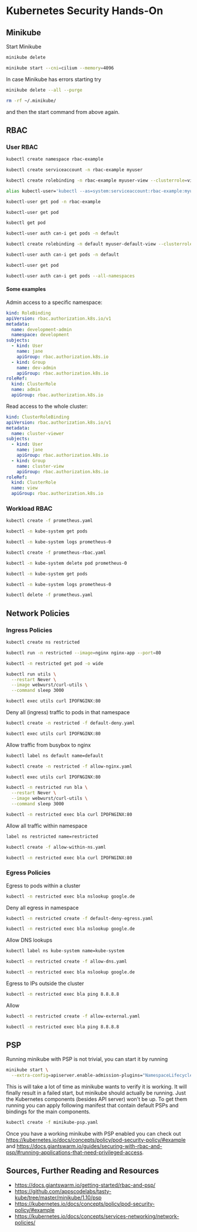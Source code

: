 # Kubernetes Security Hands-On

## Minikube

Start Minikube

```bash
minikube delete
```
```bash
minikube start --cni=cilium --memory=4096
```

In case Minikube has errors starting try

```bash
minikube delete --all --purge
```
```bash
rm -rf ~/.minikube/
```
and then the start command from above again.

## RBAC

### User RBAC

```bash
kubectl create namespace rbac-example
```
```bash
kubectl create serviceaccount -n rbac-example myuser
```
```bash
kubectl create rolebinding -n rbac-example myuser-view --clusterrole=view --serviceaccount=rbac-example:myuser
```
```bash
alias kubectl-user='kubectl --as=system:serviceaccount:rbac-example:myuser'
```
```bash
kubectl-user get pod -n rbac-example
```
```bash
kubectl-user get pod
```
```bash
kubectl get pod
```
```bash
kubectl-user auth can-i get pods -n default
```
```bash
kubectl create rolebinding -n default myuser-default-view --clusterrole=view --serviceaccount=rbac-example:myuser
```
```bash
kubectl-user auth can-i get pods -n default
```
```bash
kubectl-user get pod
```
```bash
kubectl-user auth can-i get pods --all-namespaces
```

#### Some examples

Admin access to a specific namespace:

```YAML
kind: RoleBinding
apiVersion: rbac.authorization.k8s.io/v1
metadata:
  name: development-admin
  namespace: development
subjects:
  - kind: User
    name: jane
    apiGroup: rbac.authorization.k8s.io
  - kind: Group
    name: dev-admin
    apiGroup: rbac.authorization.k8s.io  
roleRef:
  kind: ClusterRole
  name: admin
  apiGroup: rbac.authorization.k8s.io
```

Read access to the whole cluster:

```YAML
kind: ClusterRoleBinding
apiVersion: rbac.authorization.k8s.io/v1
metadata:
  name: cluster-viewer
subjects:
  - kind: User
    name: jane
    apiGroup: rbac.authorization.k8s.io
  - kind: Group
    name: cluster-view
    apiGroup: rbac.authorization.k8s.io  
roleRef:
  kind: ClusterRole
  name: view
  apiGroup: rbac.authorization.k8s.io
```

### Workload RBAC

```bash
kubectl create -f prometheus.yaml
```
```bash
kubectl -n kube-system get pods
```
```bash
kubectl -n kube-system logs prometheus-0
```
```bash
kubectl create -f prometheus-rbac.yaml
```
```bash
kubectl -n kube-system delete pod prometheus-0
```
```bash
kubectl -n kube-system get pods
```
```bash
kubectl -n kube-system logs prometheus-0
```
```bash
kubectl delete -f prometheus.yaml
```

## Network Policies

### Ingress Policies

```bash
kubectl create ns restricted
```
```bash
kubectl run -n restricted --image=nginx nginx-app --port=80
```
```bash
kubectl -n restricted get pod -o wide
```
```bash
kubectl run utils \
  --restart Never \
  --image webwurst/curl-utils \
  --command sleep 3000
```
```bash
kubectl exec utils curl IPOFNGINX:80
```
Deny all (ingress) traffic to pods in that namespace
```bash
kubectl create -n restricted -f default-deny.yaml
```
```bash
kubectl exec utils curl IPOFNGINX:80
```
Allow traffic from busybox to nginx
```bash
kubectl label ns default name=default
```
```bash
kubectl create -n restricted -f allow-nginx.yaml
```
```bash
kubectl exec utils curl IPOFNGINX:80
```
```bash
kubectl -n restricted run bla \
  --restart Never \
  --image webwurst/curl-utils \
  --command sleep 3000
```
```bash
kubectl -n restricted exec bla curl IPOFNGINX:80
```
Allow all traffic within namespace
```bash
label ns restricted name=restricted
```
```bash
kubectl create -f allow-within-ns.yaml
```
```bash
kubectl -n restricted exec bla curl IPOFNGINX:80
```

### Egress Policies

Egress to pods within a cluster

```bash
kubectl -n restricted exec bla nslookup google.de
```
Deny all egress in namespace
```bash
kubectl -n restricted create -f default-deny-egress.yaml
```
```bash
kubectl -n restricted exec bla nslookup google.de
```
Allow DNS lookups
```bash
kubectl label ns kube-system name=kube-system
```
```bash
kubectl -n restricted create -f allow-dns.yaml
```
```bash
kubectl -n restricted exec bla nslookup google.de
```

Egress to IPs outside the cluster

```bash
kubectl -n restricted exec bla ping 8.8.8.8
```
Allow
```bash
kubectl -n restricted create -f allow-external.yaml
```
```bash
kubectl -n restricted exec bla ping 8.8.8.8
```

## PSP

Running minikube with PSP is not trivial, you can start it by running

```bash
minikube start \
  --extra-config=apiserver.enable-admission-plugins="NamespaceLifecycle,LimitRanger,ServiceAccount,DefaultStorageClass,DefaultTolerationSeconds,NodeRestriction,PodSecurityPolicy,MutatingAdmissionWebhook,ValidatingAdmissionWebhook,ResourceQuota"
```

This is will take a lot of time as minikube wants to verify it is working. 
It will finally result in a failed start, but minikube should actually be running. 
Just the Kubernetes components (besides API server) won't be up. 
To get them running you can apply following manifest that contain default PSPs and 
bindings for the main components.

```bash
kubectl create -f minikube-psp.yaml
```

Once you have a working minikube with PSP enabled you can check out https://kubernetes.io/docs/concepts/policy/pod-security-policy/#example and https://docs.giantswarm.io/guides/securing-with-rbac-and-psp/#running-applications-that-need-privileged-access.

## Sources, Further Reading and Resources

- https://docs.giantswarm.io/getting-started/rbac-and-psp/
- https://github.com/appscodelabs/tasty-kube/tree/master/minikube/1.10/psp
- https://kubernetes.io/docs/concepts/policy/pod-security-policy/#example
- https://kubernetes.io/docs/concepts/services-networking/network-policies/